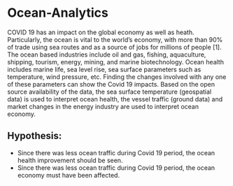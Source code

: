 # Ocean-Analytics
COVID 19 has an impact on the global economy as well as heath. Particularly, the ocean is vital to the world’s economy, with more than 90% of trade using sea routes and as a source of jobs for millions of people [1]. The ocean based industries include oil and gas, fishing, aquaculture, shipping, tourism, energy, mining, and marine biotechnology. Ocean health includes marine life, sea level rise, sea surface parameters such as temperature, wind pressure, etc. Finding the changes involved with any one of these parameters can show the Covid 19 impacts. Based on the open source availability of the data, the sea surface temperature (geospatial data) is used to interpret ocean health, the vessel traffic (ground data) and market changes in the energy industry are used to interpret ocean economy. 

## Hypothesis:
- Since there was less ocean traffic during Covid 19 period, the ocean health improvement should be seen. 
- Since there was less ocean traffic during Covid 19 period, the ocean economy must have been affected.
